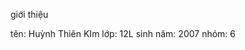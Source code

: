 <!DOCTYPE html>
<html>
<head>
 <p>giới thiệu</p>
</head>
<body>tên: Huỳnh Thiên KIm
lớp: 12L
sinh năm: 2007
nhóm: 6 
</body>
</html>
